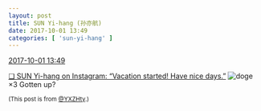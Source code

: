 ```yaml
---
layout: post
title: SUN Yi-hang (孙亦航)
date: 2017-10-01 13:49
categories: [ 'sun-yi-hang' ]
---
```


<div class="weibo-info">
  <a href="http://weibo.com/2565158051/FolPJ83gb">2017-10-01 13:49</a>
</div>

[❏ SUN Yi-hang on Instagram: “Vacation started! Have nice days.”](https://www.instagram.com/p/BZsbXzRDa9X/) ![doge](http://img.t.sinajs.cn/t4/appstyle/expression/ext/normal/b6/doge_org.gif)×3 Gotten up?

<!-- more -->

<small>(This post is from [@YXZHty](http://weibo.com/2565158051).)</small>
